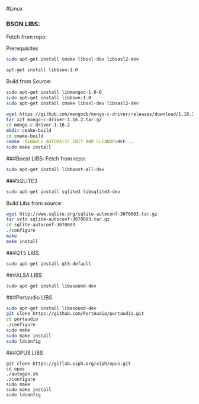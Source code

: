 #Linux 
### BSON LIBS:

Fetch from repo:

Prerequisites

```bash
sudo apt-get install cmake libssl-dev libsasl2-dev
```

```bash
apt-get install libbson-1.0
```

Build from Source:

```bash
sudo apt-get install libmongoc-1.0-0
sudo apt-get install libbson-1.0
sudo apt-get install cmake libssl-dev libsasl2-dev

wget https://github.com/mongodb/mongo-c-driver/releases/download/1.16.2/mongo-c-driver-1.16.2.tar.gz
tar xzf mongo-c-driver-1.16.2.tar.gz
cd mongo-c-driver-1.16.2
mkdir cmake-build
cd cmake-build
cmake -DENABLE_AUTOMATIC_INIT_AND_CLEANUP=OFF ..
sudo make install
```

###Boost LIBS:
Fetch from repo:

```bash
sudo apt-get install libboost-all-dev
```

###SQLITE3

```bash
sudo apt-get install sqlite3 libsqlite3-dev
```

Build Libs from source:

```bash
wget http://www.sqlite.org/sqlite-autoconf-3070603.tar.gz
tar xvfz sqlite-autoconf-3070603.tar.gz
cd sqlite-autoconf-3070603
./configure
make
make install
```

###QT5 LIBS
```bash
sudo apt-get install qt5-default
```

###ALSA LIBS

```bash
sudo apt-get install libasound-dev
```

###Portaudio LIBS

```bash
sudo apt-get install libasound-dev 
git clone https://github.com/PortAudio/portaudio.git
cd portaudio
./configure
sudo make 
sudo make install 
sudo ldconfig
```

###OPUS LIBS

```
git clone https://gitlab.xiph.org/xiph/opus.git
cd opus
./autogen.sh
./configure
sudo make 
sudo make install
sudo ldconfig
```

